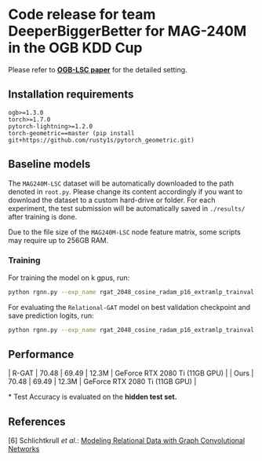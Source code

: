# Code release for team DeeperBiggerBetter for MAG-240M in the OGB KDD Cup

Please refer to **[OGB-LSC paper](https://arxiv.org/abs/2103.09430)** for the detailed setting.

## Installation requirements
```
ogb>=1.3.0
torch>=1.7.0
pytorch-lightning>=1.2.0
torch-geometric==master (pip install git+https://github.com/rusty1s/pytorch_geometric.git)
```

## Baseline models

The `MAG240M-LSC` dataset will be automatically downloaded to the path denoted in `root.py`.
Please change its content accordingly if you want to download the dataset to a custom hard-drive or folder.
For each experiment, the test submission will be automatically saved in `./results/` after training is done.

Due to the file size of the `MAG240M-LSC` node feature matrix, some scripts may require up to 256GB RAM.


### Training

For training the model on k gpus, run:

```bash
python rgnn.py --exp_name rgat_2048_cosine_radam_p16_extramlp_trainval --device=k --accelerator='ddp' --model=rgat --hidden_channels=2048 --precision=16 --scheduler=cosine --optimizer=radam --extra_mlp --train_set=train_val --author_labels
```

For evaluating the `Relational-GAT` model on best validation checkpoint and save prediction logits, run:

```bash
python rgnn.py --exp_name rgat_2048_cosine_radam_p16_extramlp_trainval --device=k --accelerator='ddp' --evaluate --save_eval_probs
```

## Performance

| R-GAT | 70.48 | 69.49 | 12.3M | GeForce RTX 2080 Ti (11GB GPU) |
| Ours | 70.48 | 69.49 | 12.3M | GeForce RTX 2080 Ti (11GB GPU) |

\* Test Accuracy is evaluated on the **hidden test set.**

## References

[6] Schlichtkrull *et al.*: [Modeling Relational Data with Graph Convolutional Networks](https://arxiv.org/abs/1703.06103)
